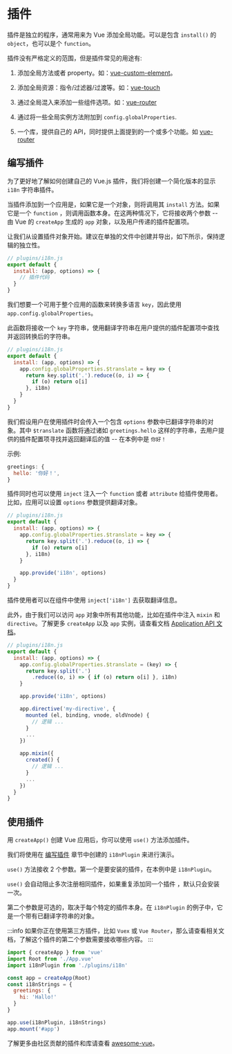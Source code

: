 ﻿# 插件

插件是独立的程序，通常用来为 Vue 添加全局功能。可以是包含 `install()` 的 `object`，也可以是个 `function`。

插件没有严格定义的范围，但是插件常见的用途有:

1. 添加全局方法或者 property。如：[vue-custom-element](https://github.com/karol-f/vue-custom-element)。

2. 添加全局资源：指令/过滤器/过渡等。如：[vue-touch](https://github.com/vuejs/vue-touch)

3. 通过全局混入来添加一些组件选项。如：[vue-router](https://github.com/vuejs/vue-router)

4. 通过将一些全局实例方法附加到 `config.globalProperties`.

5. 一个库，提供自己的 API，同时提供上面提到的一个或多个功能。如 [vue-router](https://github.com/vuejs/vue-router)

## 编写插件

为了更好地了解如何创建自己的 Vue.js 插件，我们将创建一个简化版本的显示 `i18n` 字符串插件。

当插件添加到一个应用是，如果它是一个对象，则将调用其 `install` 方法。如果它是一个 `function` ，则调用函数本身。在这两种情况下，它将接收两个参数 -- 由 Vue 的 `createApp` 生成的 `app` 对象，以及用户传递的插件配置项。

让我们从设置插件对象开始。建议在单独的文件中创建并导出，如下所示，保持逻辑的独立性。

```js
// plugins/i18n.js
export default {
  install: (app, options) => {
    // 插件代码
  }
}
```

我们想要一个可用于整个应用的函数来转换多语言 `key`，因此使用 `app.config.globalProperties`。

此函数将接收一个 `key` 字符串，使用翻译字符串在用户提供的插件配置项中查找并返回转换后的字符串。

```js
// plugins/i18n.js
export default {
  install: (app, options) => {
    app.config.globalProperties.$translate = key => {
      return key.split('.').reduce((o, i) => {
        if (o) return o[i]
      }, i18n)
    }
  }
}
```

我们假设用户在使用插件时会传入一个包含 `options` 参数中已翻译字符串的对象。其中 `$translate` 函数将通过诸如 `greetings.hello` 这样的字符串，去用户提供的插件配置项寻找并返回翻译后的值 -- 在本例中是 `你好！`

示例:

```js
greetings: {
  hello: '你好！',
}
```

插件同时也可以使用 `inject` 注入一个 `function` 或者 `attribute` 给插件使用者。比如，应用可以设置 `options` 参数提供翻译对象。

```js
// plugins/i18n.js
export default {
  install: (app, options) => {
    app.config.globalProperties.$translate = key => {
      return key.split('.').reduce((o, i) => {
        if (o) return o[i]
      }, i18n)
    }

    app.provide('i18n', options)
  }
}
```

插件使用者可以在组件中使用 `inject['i18n']` 去获取翻译信息。

此外，由于我们可以访问 `app` 对象中所有其他功能，比如在插件中注入 `mixin` 和 `directive`。了解更多 `createApp` 以及 `app` 实例，请查看文档 [Application API 文档](/api/application-api.html)。

```js
// plugins/i18n.js
export default {
  install: (app, options) => {
    app.config.globalProperties.$translate = (key) => {
      return key.split('.')
        .reduce((o, i) => { if (o) return o[i] }, i18n)
    }

    app.provide('i18n', options)

    app.directive('my-directive', {
      mounted (el, binding, vnode, oldVnode) {
        // 逻辑 ...
      }
      ...
    })

    app.mixin({
      created() {
        // 逻辑 ...
      }
      ...
    })
  }
}
```

## 使用插件

用 `createApp()` 创建 Vue 应用后，你可以使用 `use()` 方法添加插件。

我们将使用在 [编写插件](#编写插件) 章节中创建的 `i18nPlugin` 来进行演示。

`use()` 方法接收 2 个参数。第一个是要安装的插件，在本例中是 `i18nPlugin`。

`use()` 会自动阻止多次注册相同插件，如果重复添加同一个插件 ，默认只会安装一次。

第二个参数是可选的，取决于每个特定的插件本身。在 `i18nPlugin` 的例子中，它是一个带有已翻译字符串的对象。

:::info
如果你正在使用第三方插件，比如 `Vuex` 或 `Vue Router`，那么请查看相关文档，了解这个插件的第二个参数需要接收哪些内容。
:::

```js
import { createApp } from 'vue'
import Root from './App.vue'
import i18nPlugin from './plugins/i18n'

const app = createApp(Root)
const i18nStrings = {
  greetings: {
    hi: 'Hallo!'
  }
}

app.use(i18nPlugin, i18nStrings)
app.mount('#app')
```

了解更多由社区贡献的插件和库请查看 [awesome-vue](https://github.com/vuejs/awesome-vue#components--libraries)。

